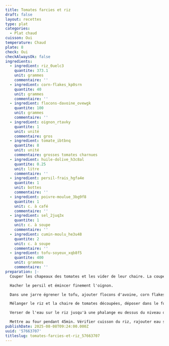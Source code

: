 ```yaml
---
title: Tomates farcies et riz
draft: false
layout: recettes
type: plat
categories:
  - Plat chaud
cuisson: Oui
temperature: Chaud
plate: 8
check: Oui
checkAlwaysOk: false
ingredients:
  - ingredient: riz_0uelc3
    quantite: 373.1
    unit: grammes
    commentaire: ''
  - ingredient: corn-flakes_kp0srn
    quantite: 40
    unit: grammes
    commentaire: ''
  - ingredient: flocons-davoine_ovewgk
    quantite: 100
    unit: grammes
    commentaire: ''
  - ingredient: oignon_rtavky
    quantite: 1
    unit: unité
    commentaire: gros
  - ingredient: tomate_ibtbnq
    quantite: 8
    unit: unité
    commentaire: grosses tomates charnues
  - ingredient: huile-dolive_h3c8al
    quantite: 0.25
    unit: litre
    commentaire: ''
  - ingredient: persil-frais_hgfa4e
    quantite: 1
    unit: bottes
    commentaire: ''
  - ingredient: poivre-moulue_3bg9f8
    quantite: 1
    unit: c. à café
    commentaire: ''
  - ingredient: sel_2juq3x
    quantite: 1
    unit: c. à soupe
    commentaire: ''
  - ingredient: cumin-moulu_he3u48
    quantite: 2
    unit: c. à soupe
    commentaire: ''
  - ingredient: tofu-soyeux_xqb8f5
    quantite: 400
    unit: grammes
    commentaire: ''
preparation: |-
  Couper les chapeaux des tomates et les vider de leur chaire. La couper en petits morceaux et la réserver.

  Hacher le persil et émincer finement l'oignon.

  Dans une jarre égrener le tofu, ajouter flocons d'avoine, corn flakes, le persil haché, les épices, l'oignon, mélanger et ajouter l'huile d'olive pour obtenir une pâte tendre qui se tient.

  Mélanger le riz et la chaire de tomates découpées, déposer dans le fond du plat de four et verser de l'huile d'olive.  Sur le lit de riz déposer les tomates évidées, remplir avec la chaire de tofu, déposer les couvercles sur les tomates et verser un filet d'huile d'olive et de sel.

  Verser de l'eau sur le riz jusqu'à une phalange eu dessus du niveau de riz.

  Mettre au four pendant 45min. Vérifier cuisson du riz, rajouter eau si nécessaire et remettre 15min à la cuisson si besoin.
publishDate: 2025-08-08T09:24:00.000Z
uuid: '57663707'
titleslug: tomates-farcies-et-riz_57663707
---
```


